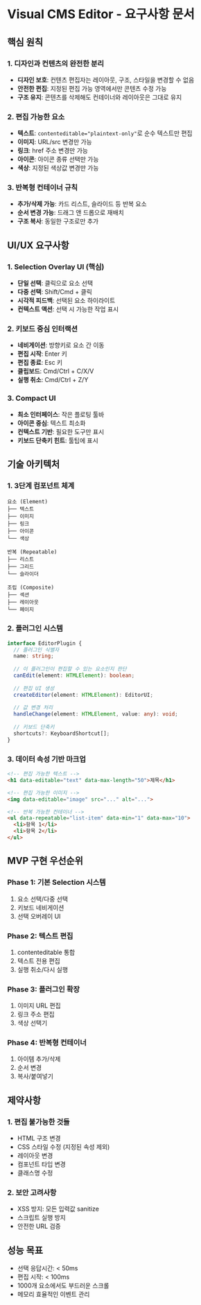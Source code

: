 # Visual CMS Editor - 요구사항 문서

## 핵심 원칙

### 1. 디자인과 컨텐츠의 완전한 분리
- **디자인 보호**: 컨텐츠 편집자는 레이아웃, 구조, 스타일을 변경할 수 없음
- **안전한 편집**: 지정된 편집 가능 영역에서만 콘텐츠 수정 가능
- **구조 유지**: 콘텐츠를 삭제해도 컨테이너와 레이아웃은 그대로 유지

### 2. 편집 가능한 요소
- **텍스트**: `contenteditable="plaintext-only"`로 순수 텍스트만 편집
- **이미지**: URL/src 변경만 가능
- **링크**: href 주소 변경만 가능
- **아이콘**: 아이콘 종류 선택만 가능
- **색상**: 지정된 색상값 변경만 가능

### 3. 반복형 컨테이너 규칙
- **추가/삭제 가능**: 카드 리스트, 슬라이드 등 반복 요소
- **순서 변경 가능**: 드래그 앤 드롭으로 재배치
- **구조 복사**: 동일한 구조로만 추가

## UI/UX 요구사항

### 1. Selection Overlay UI (핵심)
- **단일 선택**: 클릭으로 요소 선택
- **다중 선택**: Shift/Cmd + 클릭
- **시각적 피드백**: 선택된 요소 하이라이트
- **컨텍스트 액션**: 선택 시 가능한 작업 표시

### 2. 키보드 중심 인터랙션
- **네비게이션**: 방향키로 요소 간 이동
- **편집 시작**: Enter 키
- **편집 종료**: Esc 키
- **클립보드**: Cmd/Ctrl + C/X/V
- **실행 취소**: Cmd/Ctrl + Z/Y

### 3. Compact UI
- **최소 인터페이스**: 작은 플로팅 툴바
- **아이콘 중심**: 텍스트 최소화
- **컨텍스트 기반**: 필요한 도구만 표시
- **키보드 단축키 힌트**: 툴팁에 표시

## 기술 아키텍처

### 1. 3단계 컴포넌트 체계
```
요소 (Element)
├── 텍스트
├── 이미지
├── 링크
├── 아이콘
└── 색상

반복 (Repeatable)
├── 리스트
├── 그리드
└── 슬라이더

조립 (Composite)
├── 섹션
├── 레이아웃
└── 페이지
```

### 2. 플러그인 시스템
```typescript
interface EditorPlugin {
  // 플러그인 식별자
  name: string;
  
  // 이 플러그인이 편집할 수 있는 요소인지 판단
  canEdit(element: HTMLElement): boolean;
  
  // 편집 UI 생성
  createEditor(element: HTMLElement): EditorUI;
  
  // 값 변경 처리
  handleChange(element: HTMLElement, value: any): void;
  
  // 키보드 단축키
  shortcuts?: KeyboardShortcut[];
}
```

### 3. 데이터 속성 기반 마크업
```html
<!-- 편집 가능한 텍스트 -->
<h1 data-editable="text" data-max-length="50">제목</h1>

<!-- 편집 가능한 이미지 -->
<img data-editable="image" src="..." alt="...">

<!-- 반복 가능한 컨테이너 -->
<ul data-repeatable="list-item" data-min="1" data-max="10">
  <li>항목 1</li>
  <li>항목 2</li>
</ul>
```

## MVP 구현 우선순위

### Phase 1: 기본 Selection 시스템
1. 요소 선택/다중 선택
2. 키보드 네비게이션
3. 선택 오버레이 UI

### Phase 2: 텍스트 편집
1. contenteditable 통합
2. 텍스트 전용 편집
3. 실행 취소/다시 실행

### Phase 3: 플러그인 확장
1. 이미지 URL 편집
2. 링크 주소 편집
3. 색상 선택기

### Phase 4: 반복형 컨테이너
1. 아이템 추가/삭제
2. 순서 변경
3. 복사/붙여넣기

## 제약사항

### 1. 편집 불가능한 것들
- HTML 구조 변경
- CSS 스타일 수정 (지정된 속성 제외)
- 레이아웃 변경
- 컴포넌트 타입 변경
- 클래스명 수정

### 2. 보안 고려사항
- XSS 방지: 모든 입력값 sanitize
- 스크립트 실행 방지
- 안전한 URL 검증

## 성능 목표
- 선택 응답시간: < 50ms
- 편집 시작: < 100ms
- 1000개 요소에서도 부드러운 스크롤
- 메모리 효율적인 이벤트 관리
